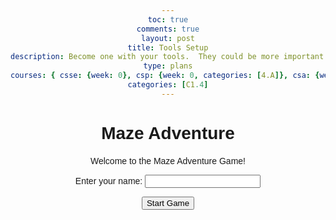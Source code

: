 ```yaml
---
toc: true
comments: true
layout: post
title: Tools Setup
description: Become one with your tools.  They could be more important than code, code, coding.
type: plans
courses: { csse: {week: 0}, csp: {week: 0, categories: [4.A]}, csa: {week: 0} }
categories: [C1.4]
---
```


<!DOCTYPE html>
<html lang="en">
<head>
  <meta charset="UTF-8">
  <meta name="viewport" content="width=device-width, initial-scale=1.0">
  <title>Maze Adventure</title>
  <style>
    body {
      font-family: Arial, sans-serif;
      text-align: center;
    }
    #game {
      margin-top: 20px;
    }
  </style>
</head>
<body>
  <h1>Maze Adventure</h1>
  <div id="game">
    <p>Welcome to the Maze Adventure Game!</p>
    <p>Enter your name: <input type="text" id="playerName"></p>
    <button onclick="startGame()">Start Game</button>
  </div>

  <script>
    let player = {
      name: "",
      health: 100,
      position: { x: 0, y: 0 }
    };

    let mazeSize = 5; // Size of the maze (5x5 grid)
    let treasurePosition = { x: 0, y: 0 };
    let trapPositions = [];

    function generateMaze() {
      treasurePosition = {
        x: Math.floor(Math.random() * mazeSize),
        y: Math.floor(Math.random() * mazeSize)
      };

      for (let i = 0; i < mazeSize; i++) {
        trapPositions.push({
          x: Math.floor(Math.random() * mazeSize),
          y: Math.floor(Math.random() * mazeSize)
        });
      }
    }

    function startGame() {
      const playerName = document.getElementById("playerName").value;
      if (playerName.trim() === "") {
        alert("Please enter your name.");
        return;
      }

      player.name = playerName;
      generateMaze();
      renderGame();
    }

    function move(direction) {
      switch (direction) {
        case "up":
          player.position.y++;
          break;
        case "down":
          player.position.y--;
          break;
        case "left":
          player.position.x--;
          break;
        case "right":
          player.position.x++;
          break;
      }

      checkGameState();
      renderGame();
    }

    function checkGameState() {
      if (player.position.x === treasurePosition.x && player.position.y === treasurePosition.y) {
        alert(`Congratulations, ${player.name}! You found the treasure and won the game!`);
        resetGame();
      }

      for (const trap of trapPositions) {
        if (player.position.x === trap.x && player.position.y === trap.y) {
          const damage = Math.floor(Math.random() * 20) + 10;
          player.health -= damage;
          alert(`Oh no, you stepped on a trap and lost ${damage} health!`);
          if (player.health <= 0) {
            alert(`Game over, ${player.name}! Your health reached zero.`);
            resetGame();
          }
          break;
        }
      }
    }

    function renderGame() {
      const gameDiv = document.getElementById("game");
      gameDiv.innerHTML = `
        <p>Hello, ${player.name}! You are at position (${player.position.x}, ${player.position.y}).</p>
        <p>Health: ${player.health}</p>
        <p>Use the arrow keys to move:</p>
        <button onclick="move('up')">Up</button>
        <button onclick="move('down')">Down</button>
        <button onclick="move('left')">Left</button>
        <button onclick="move('right')">Right</button>
      `;
    }

    function resetGame() {
      player.health = 100;
      player.position = { x: 0, y: 0 };
      trapPositions = [];
      generateMaze();
      renderGame();
    }
  </script>
</body>
</html>
